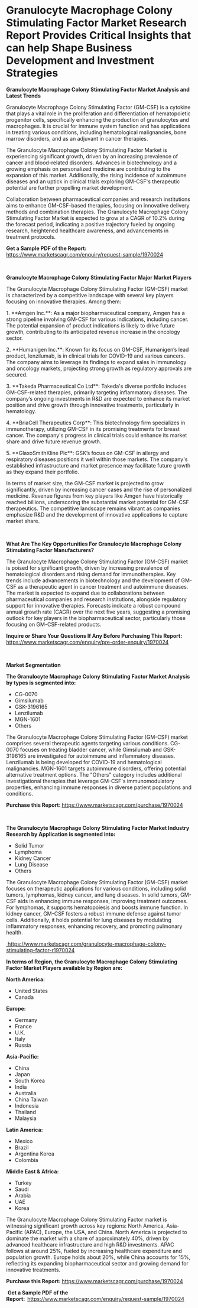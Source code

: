 <p><h1>Granulocyte Macrophage Colony Stimulating Factor Market Research Report Provides Critical Insights that can help Shape Business Development and Investment Strategies</h1></p><p><strong>Granulocyte Macrophage Colony Stimulating Factor Market Analysis and Latest Trends</strong></p>
<p><p>Granulocyte Macrophage Colony Stimulating Factor (GM-CSF) is a cytokine that plays a vital role in the proliferation and differentiation of hematopoietic progenitor cells, specifically enhancing the production of granulocytes and macrophages. It is crucial for immune system function and has applications in treating various conditions, including hematological malignancies, bone marrow disorders, and as an adjuvant in cancer therapies.</p><p>The Granulocyte Macrophage Colony Stimulating Factor Market is experiencing significant growth, driven by an increasing prevalence of cancer and blood-related disorders. Advances in biotechnology and a growing emphasis on personalized medicine are contributing to the expansion of this market. Additionally, the rising incidence of autoimmune diseases and an uptick in clinical trials exploring GM-CSF's therapeutic potential are further propelling market development.</p><p>Collaboration between pharmaceutical companies and research institutions aims to enhance GM-CSF-based therapies, focusing on innovative delivery methods and combination therapies. The Granulocyte Macrophage Colony Stimulating Factor Market is expected to grow at a CAGR of 10.2% during the forecast period, indicating a positive trajectory fueled by ongoing research, heightened healthcare awareness, and advancements in treatment protocols.</p></p>
<p><strong>Get a Sample PDF of the Report:&nbsp;</strong> <a href="https://www.marketscagr.com/enquiry/request-sample/1970024?utm_campaign=3540&utm_medium=2&utm_source=Github&utm_content=ia&utm_term=19042025&utm_id=granulocyte-macrophage-colony-stimulating-factor">https://www.marketscagr.com/enquiry/request-sample/1970024</a></p>
<p>&nbsp;</p>
<p><strong>Granulocyte Macrophage Colony Stimulating Factor Major Market Players</strong></p>
<p><p>The Granulocyte Macrophage Colony Stimulating Factor (GM-CSF) market is characterized by a competitive landscape with several key players focusing on innovative therapies. Among them:</p><p>1. **Amgen Inc.**: As a major biopharmaceutical company, Amgen has a strong pipeline involving GM-CSF for various indications, including cancer. The potential expansion of product indications is likely to drive future growth, contributing to its anticipated revenue increase in the oncology sector.</p><p>2. **Humanigen Inc.**: Known for its focus on GM-CSF, Humanigen’s lead product, lenzilumab, is in clinical trials for COVID-19 and various cancers. The company aims to leverage its findings to expand sales in immunology and oncology markets, projecting strong growth as regulatory approvals are secured.</p><p>3. **Takeda Pharmaceutical Co Ltd**: Takeda's diverse portfolio includes GM-CSF-related therapies, primarily targeting inflammatory diseases. The company’s ongoing investments in R&D are expected to enhance its market position and drive growth through innovative treatments, particularly in hematology.</p><p>4. **BriaCell Therapeutics Corp**: This biotechnology firm specializes in immunotherapy, utilizing GM-CSF in its promising treatments for breast cancer. The company's progress in clinical trials could enhance its market share and drive future revenue growth.</p><p>5. **GlaxoSmithKline Plc**: GSK’s focus on GM-CSF in allergy and respiratory diseases positions it well within those markets. The company's established infrastructure and market presence may facilitate future growth as they expand their portfolio.</p><p>In terms of market size, the GM-CSF market is projected to grow significantly, driven by increasing cancer cases and the rise of personalized medicine. Revenue figures from key players like Amgen have historically reached billions, underscoring the substantial market potential for GM-CSF therapeutics. The competitive landscape remains vibrant as companies emphasize R&D and the development of innovative applications to capture market share.</p></p>
<p>&nbsp;</p>
<p><strong>What Are The Key Opportunities For Granulocyte Macrophage Colony Stimulating Factor Manufacturers?</strong></p>
<p><p>The Granulocyte Macrophage Colony Stimulating Factor (GM-CSF) market is poised for significant growth, driven by increasing prevalence of hematological disorders and rising demand for immunotherapies. Key trends include advancements in biotechnology and the development of GM-CSF as a therapeutic agent in cancer treatment and autoimmune diseases. The market is expected to expand due to collaborations between pharmaceutical companies and research institutions, alongside regulatory support for innovative therapies. Forecasts indicate a robust compound annual growth rate (CAGR) over the next five years, suggesting a promising outlook for key players in the biopharmaceutical sector, particularly those focusing on GM-CSF-related products.</p></p>
<p><strong>Inquire or Share Your Questions If Any Before Purchasing This Report:</strong> <a href="https://www.marketscagr.com/enquiry/pre-order-enquiry/1970024?utm_campaign=3540&utm_medium=2&utm_source=Github&utm_content=ia&utm_term=19042025&utm_id=granulocyte-macrophage-colony-stimulating-factor">https://www.marketscagr.com/enquiry/pre-order-enquiry/1970024</a></p>
<p>&nbsp;</p>
<p><strong>Market Segmentation</strong></p>
<p><strong>The Granulocyte Macrophage Colony Stimulating Factor Market Analysis by types is segmented into:</strong></p>
<p><ul><li>CG-0070</li><li>Gimsilumab</li><li>GSK-3196165</li><li>Lenzilumab</li><li>MGN-1601</li><li>Others</li></ul></p>
<p><p>The Granulocyte Macrophage Colony Stimulating Factor (GM-CSF) market comprises several therapeutic agents targeting various conditions. CG-0070 focuses on treating bladder cancer, while Gimsilumab and GSK-3196165 are investigated for autoimmune and inflammatory diseases. Lenzilumab is being developed for COVID-19 and hematological malignancies. MGN-1601 targets autoimmune disorders, offering potential alternative treatment options. The "Others" category includes additional investigational therapies that leverage GM-CSF's immunomodulatory properties, enhancing immune responses in diverse patient populations and conditions.</p></p>
<p><strong>Purchase this Report:&nbsp;</strong><a href="https://www.marketscagr.com/purchase/1970024?utm_campaign=3540&utm_medium=2&utm_source=Github&utm_content=ia&utm_term=19042025&utm_id=granulocyte-macrophage-colony-stimulating-factor">https://www.marketscagr.com/purchase/1970024</a></p>
<p>&nbsp;</p>
<p><strong>The Granulocyte Macrophage Colony Stimulating Factor Market Industry Research by Application is segmented into:</strong></p>
<p><ul><li>Solid Tumor</li><li>Lymphoma</li><li>Kidney Cancer</li><li>Lung Disease</li><li>Others</li></ul></p>
<p><p>The Granulocyte Macrophage Colony Stimulating Factor (GM-CSF) market focuses on therapeutic applications for various conditions, including solid tumors, lymphomas, kidney cancer, and lung diseases. In solid tumors, GM-CSF aids in enhancing immune responses, improving treatment outcomes. For lymphomas, it supports hematopoiesis and boosts immune function. In kidney cancer, GM-CSF fosters a robust immune defense against tumor cells. Additionally, it holds potential for lung diseases by modulating inflammatory responses, enhancing recovery, and promoting pulmonary health.</p></p>
<p><a href="https://www.marketscagr.com/granulocyte-macrophage-colony-stimulating-factor-r1970024?utm_campaign=3540&utm_medium=2&utm_source=Github&utm_content=ia&utm_term=19042025&utm_id=granulocyte-macrophage-colony-stimulating-factor">&nbsp;https://www.marketscagr.com/granulocyte-macrophage-colony-stimulating-factor-r1970024</a></p>
<p><strong>In terms of Region, the Granulocyte Macrophage Colony Stimulating Factor Market Players available by Region are:</strong></p>
<p>
    <p> <strong> North America: </strong>
        <ul>
            <li>United States</li>
            <li>Canada</li>
        </ul>
        </p> 
    <p> <strong> Europe: </strong>
        <ul>
            <li>Germany</li>
            <li>France</li>
            <li>U.K.</li>
            <li>Italy</li>
            <li>Russia</li>
        </ul>
        </p> 
    <p> <strong> Asia-Pacific: </strong>
        <ul>
            <li>China</li>
            <li>Japan</li>
            <li>South Korea</li>
            <li>India</li>
            <li>Australia</li>
            <li>China Taiwan</li>
            <li>Indonesia</li>
            <li>Thailand</li>
            <li>Malaysia</li>
        </ul>
        </p> 
    <p> <strong> Latin America: </strong>
        <ul>
            <li>Mexico</li>
            <li>Brazil</li>
            <li>Argentina Korea</li>
            <li>Colombia</li>
        </ul>
        </p> 
    <p> <strong> Middle East & Africa: </strong>
        <ul>
            <li>Turkey</li>
            <li>Saudi</li>
            <li>Arabia</li>
            <li>UAE</li>
            <li>Korea</li>
        </ul>
    </p>
    </p>
<p><p>The Granulocyte Macrophage Colony Stimulating Factor market is witnessing significant growth across key regions: North America, Asia-Pacific (APAC), Europe, the USA, and China. North America is projected to dominate the market with a share of approximately 40%, driven by advanced healthcare infrastructure and high R&D investments. APAC follows at around 25%, fueled by increasing healthcare expenditure and population growth. Europe holds about 20%, while China accounts for 15%, reflecting its expanding biopharmaceutical sector and growing demand for innovative treatments.</p></p>
<p><strong>Purchase this Report: </strong><a href="https://www.marketscagr.com/purchase/1970024?utm_campaign=3540&utm_medium=2&utm_source=Github&utm_content=ia&utm_term=19042025&utm_id=granulocyte-macrophage-colony-stimulating-factor">https://www.marketscagr.com/purchase/1970024</a></p>
<p>&nbsp;<strong>Get a Sample PDF of the Report:&nbsp;&nbsp;</strong><a href="https://www.marketscagr.com/enquiry/request-sample/1970024?utm_campaign=3540&utm_medium=2&utm_source=Github&utm_content=ia&utm_term=19042025&utm_id=granulocyte-macrophage-colony-stimulating-factor">https://www.marketscagr.com/enquiry/request-sample/1970024</a></p>
<p><strong></strong></p>
<p><p></p><p></p><p></p></p>